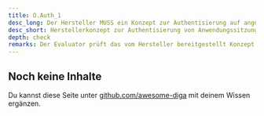```yaml
---
title: O.Auth_1
desc_long: Der Hersteller MUSS ein Konzept zur Authentisierung auf angemessenem Vertrauensniveau [TR03107-1], zur Autorisierung (Rollenkonzept) und zum Beenden einer Anwendungssitzung dokumentieren.
desc_short: Herstellerkonzept zur Authentisierung von Anwendungssitzungen.    
depth: check
remarks: Der Evaluator prüft das vom Hersteller bereitgestellt Konzept zur Authentisierung, Autorisierung und Beenden der Anwendungssitzung. Er bewertet die Güte der eingesetzten Verfahren Anhand des aktuellen Standes der Technik.
---
```


## Noch keine Inhalte

Du kannst diese Seite unter [github.com/awesome-diga](https://github.com/awesome-diga/tr-faq) mit deinem Wissen ergänzen.
